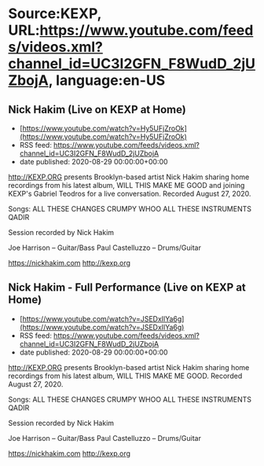 # Source:KEXP, URL:https://www.youtube.com/feeds/videos.xml?channel_id=UC3I2GFN_F8WudD_2jUZbojA, language:en-US

## Nick Hakim (Live on KEXP at Home)
 - [https://www.youtube.com/watch?v=Hy5UFjZroOk](https://www.youtube.com/watch?v=Hy5UFjZroOk)
 - RSS feed: https://www.youtube.com/feeds/videos.xml?channel_id=UC3I2GFN_F8WudD_2jUZbojA
 - date published: 2020-08-29 00:00:00+00:00

http://KEXP.ORG presents Brooklyn-based artist Nick Hakim sharing home recordings from his latest album, WILL THIS MAKE ME GOOD and joining KEXP's Gabriel Teodros for a live conversation. Recorded August 27, 2020. 

Songs:
ALL THESE CHANGES
CRUMPY
WHOO
ALL THESE INSTRUMENTS
QADIR

Session recorded by Nick Hakim

Joe Harrison – Guitar/Bass
Paul Castelluzzo – Drums/Guitar

https://nickhakim.com
http://kexp.org

## Nick Hakim - Full Performance (Live on KEXP at Home)
 - [https://www.youtube.com/watch?v=JSEDxIlYa6g](https://www.youtube.com/watch?v=JSEDxIlYa6g)
 - RSS feed: https://www.youtube.com/feeds/videos.xml?channel_id=UC3I2GFN_F8WudD_2jUZbojA
 - date published: 2020-08-29 00:00:00+00:00

http://KEXP.ORG presents Brooklyn-based artist Nick Hakim sharing home recordings from his latest album, WILL THIS MAKE ME GOOD. Recorded August 27, 2020. 

Songs:
ALL THESE CHANGES
CRUMPY
WHOO
ALL THESE INSTRUMENTS
QADIR

Session recorded by Nick Hakim

Joe Harrison – Guitar/Bass
Paul Castelluzzo – Drums/Guitar

https://nickhakim.com
http://kexp.org

